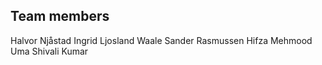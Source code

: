 ## Team members
Halvor Njåstad
Ingrid Ljosland Waale
Sander Rasmussen 
Hifza Mehmood
Uma Shivali Kumar
